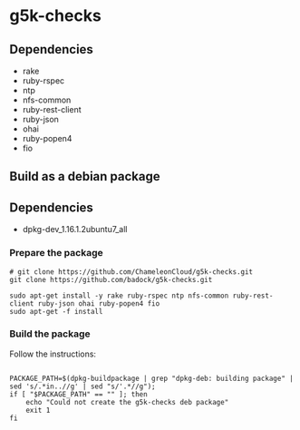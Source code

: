 # g5k-checks



## Dependencies
- rake
- ruby-rspec
- ntp
- nfs-common
- ruby-rest-client
- ruby-json
- ohai
- ruby-popen4
- fio

## Build as a debian package

## Dependencies

- dpkg-dev_1.16.1.2ubuntu7_all

### Prepare the package

```
# git clone https://github.com/ChameleonCloud/g5k-checks.git
git clone https://github.com/badock/g5k-checks.git

sudo apt-get install -y rake ruby-rspec ntp nfs-common ruby-rest-client ruby-json ohai ruby-popen4 fio
sudo apt-get -f install
```

### Build the package

Follow the instructions:

```

PACKAGE_PATH=$(dpkg-buildpackage | grep "dpkg-deb: building package" | sed 's/.*in..//g' | sed "s/'.*//g");
if [ "$PACKAGE_PATH" == "" ]; then
	echo "Could not create the g5k-checks deb package"
	exit 1
fi

```

